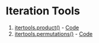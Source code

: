 # Iteration Tools

1. [itertools.product()](https://www.hackerrank.com/challenges/itertools-product) - [Code](product.py)
2. [itertools.permutations()](https://www.hackerrank.com/challenges/itertools-permutations) - [Code](permutations.py)